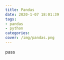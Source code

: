 ```yaml
---
title: Pandas
date: 2020-1-07 18:01:39
tags: 
- pandas
- python
categories:
cover: /img/pandas.png
---
```


pass